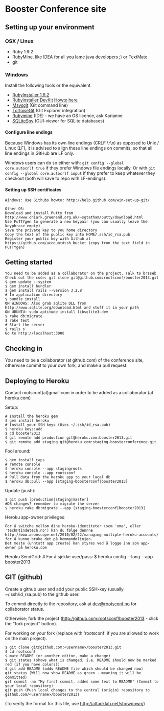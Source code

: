 # Booster Conference site

## Setting up your environment


### OSX / Linux

* Ruby 1.9.2
* RubyMine, like IDEA for all you lame java developers ;) or TextMate
* git

### Windows


Install the following tools or the equivalent.

* [RubyInstaller 1.9.2](http://rubyinstaller.org)
* [Rubyinstaller DevKit](http://rubyinstaller.org/downloads/) [Howto here](https://github.com/oneclick/rubyinstaller/wiki/Development-Kit)
* [Msysgit](http://code.google.com/p/msysgit/downloads) (Git command line)
* [TortoiseGit](http://code.google.com/p/tortoisegit/downloads) (Git Explorer integration)
* [Rubymine](http://www.jetbrains.com/ruby/download/download_thanks.jsp?os=win) (IDE) - we have an OS licence, ask Karianne
* [SQLiteSpy](http://www.yunqa.de/delphi/doku.php/products/sqlitespy/index) (GUI-viewer for SQLite databases)

#### Configure line endings

Because Windows has its own line endings (CRLF \r\n) as opposed to Unix / Linux (LF), it is advised
to align these line endings on commits, so that all line endings in GitHub are LF only.

Windows users can do so either with:
<code>git config --global core.autocrlf true</code> if they prefer Windows file endings locally. Or
with <code>git config --global core.autocrlf input</code> if they prefer to keep whatever they 
checkout (both will save to repo with LF-endings).


#### Setting up SSH certificates

    Windows: Use Githubs howto: http://help.github.com/win-set-up-git/
    
    Other OS:
    Download and install Putty from http://www.chiark.greenend.org.uk/~sgtatham/putty/download.html
    Use PuTTYgen to generate a new keypair (you can usually leave the keyphrase empty)
    Save the private key to you home directory
    Copy the text of the public key into HOME/.ssh/id_rsa.pub
    Register your public key with Github at https://github.com/account#ssh_bucket (copy from the text field in PuTTYgen)


## Getting started

    You need to be added as a collaborator on the project. Talk to brsseb
    Check out the code: git clone git@github.com:rootsconf/booster2013.git
    $ gem update --system
    $ gem install bundler
    $ gem install rails --version 3.2.8
    # In application directory
    $ bundle install
    ON WINDOWS: Also grab sqlite DLL from http://www.sqlite.org/download.html and stuff it in your path
    ON UBUNTU: sudo aptitude install libsqlite3-dev
    $ rake db:migrate
    $ rake test
    # Start the server
    $ rails s
    Go to http://localhost:3000

## Checking in

You need to be a collaborator (at github.com) of the conference site, otherwise commit to your own fork, and make a pull request.

## Deploying to Heroku

Contact rootsconf(at)gmail.com in order to be added as a collaborator (at heroku.com)

Setup:

    # Install the heroku gem
    $ gem install heroku
    # Install your SSH keys (Uses ~/.ssh/id_rsa.pub)
    $ heroku keys:add
    $ cd booster2013
    $ git remote add production git@heroku.com:booster2013.git
    $ git remote add staging git@heroku.com:staging-boosterconference.git

Fool around:

    $ gem install taps
    # remote console
    $ heroku console --app stagingroots
    $ heroku console --app rootsconf
    # Pull data from the heroku app to your local db
    $ heroku db:pull --app [staging-boosterconf|booster2013]

Update (push):

    $ git push [production|staging|master]
    #DB changes? remember to migrate the server
    $ heroku rake db:migrate --app [staging-boosterconf|booster2013]

Heroku app-owner privileges:

    For å switche mellom dine heroku-identiteter (som 'oma', eller 'tech@tindetech.no') kan du følge dennne
    http://www.aeonscope.net/2010/02/22/managing-multiple-heroku-accounts/
    for å kunne bruke det på kommandolinjen.
    Det meste (unntatt app create) kan styres ved å logge inn som app-owner på heroku.com

Heroku SendGrid:
    # For å sjekke user/pass:
    $ heroku config --long --app booster2013


## GIT (github)

Create a github user and add your public SSH-key (usually ~/.ssh/id_rsa.pub) to the github user.

To commit directly to the repository, ask at dev@rootsconf.no for collaborator status.

Otherwise; fork the project (http://github.com:rootsconf/booster2013 - click the "fork project" button).

For working on your fork (replace <username> with 'rootsconf' if you are allowed to work on the main project).

    $ git clone git@github.com:<username>/booster2013.git
    $ cd rootsconf
    $ mate README (or another editor, make a change)
    $ git status (shows what is changed, i.e. README should now be marked red (if you have colors))
    $ git add README (adds README file which should be changed now)
    git status (Will now show README as green - meaning it will be committed)
    git commit -am "My first commit, added some text to README" (Commit to your local repository)
    git push (Push local changes to the central (origin) repository to github.com/<username>/booster2013)


(To verify the format for this file, use http://attacklab.net/showdown/)
